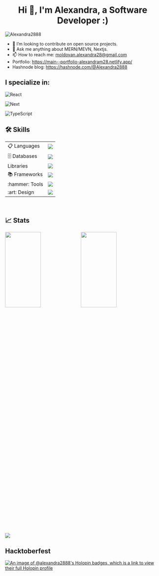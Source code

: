 <h1 align="center">Hi 👋, I'm Alexandra, a Software Developer :)</h1>
<p align="left"> <img src="https://komarev.com/ghpvc/?username=Alexandra2888t&label=Profile%20views&color=0e75b6&style=flat" alt="Alexandra2888" /></p>

<!-- 🌱 I’m currently learning Java.-->
- 👯 I’m looking to contribute on open source projects.
- 💬 Ask me anything about MERN/MEVN, Nextjs.
- 📫 How to reach me: moldovan.alexandra28@gmail.com
- Portfolio: https://main--portfolio-alexandram28.netlify.app/
- Hashnode blog: https://hashnode.com/@Alexandra2888



## I specialize in:

![React](https://img.shields.io/badge/React-20232A?style=for-the-badge&logo=react&logoColor=61DAFB)

![Next](https://img.shields.io/badge/next.js-000000?style=for-the-badge&logo=nextdotjs&logoColor=white)

![TypeScript](https://img.shields.io/badge/TypeScript-007ACC?style=for-the-badge&logo=typescript&logoColor=white)




<!--<p align="center">
  <a href="https://skillicons.dev">
   <img src="https://skillicons.dev/icons?i=nextjs,react,vue,vite,nodejs,html,css,git,mongodb,firebase,js,ts,figma,github,vscode,tailwind,bootstrap&perline=14"/>
  </a>
</p>
-->

 <!--<div align="center"> -->


## :hammer_and_wrench: Skills

<div id="skills" >
  <table >
    <tr>
      <td>📋 Languages</td>
      <td>
        <a href="https://skillicons.dev">
          <img src="https://skillicons.dev/icons?i=js,html,css&perline=5" />
        </a>
      </td>
    </tr>
    <tr>
      <td>🗄️ Databases</td>
      <td>
        <a href="https://skillicons.dev">
          <img src="https://skillicons.dev/icons?i=postgres,mongo,prisma,postman&perline=5" />
        </a>
      </td>
    </tr>
    <tr>
      <td> Libraries</td>
      <td>
        <a href="https://skillicons.dev">
          <img src="https://skillicons.dev/icons?i=react,vue,materialui,sass,styledcomponents&perline=5" />   
        </a>
      </td>
    </tr>
    <tr>
      <td>📚 Frameworks</td>
      <td>
        <a href="https://skillicons.dev">
          <img src="https://skillicons.dev/icons?i=nodejs,express,nextjs,bootstrap,tailwind&perline=5" />   
        </a>
      </td>
    </tr>
    <tr>
      <td>:hammer: Tools</td>
      <td>
        <a href="https://skillicons.dev">
          <img src="https://skillicons.dev/icons?i=git,github,netlify,vscode,webpack,babel,jest&perline=5" />
        </a>
      </td>
    </tr>
    <tr>
      <td>:art: Design</td>
      <td>
        <a href="https://skillicons.dev">
          <img src="https://skillicons.dev/icons?i=figma&perline=5" />
        </a>
      </td>
    </tr>
  </table>
</div>

<br/>

## 📈 Stats

<p >
  <img width="48%" height="25%" src="https://github-readme-stats.vercel.app/api?username=Alexandra2888&show_icons=true&theme=dark#gh-dark-mode-only" /> 
  <img width="48%" height="25%" src="https://github-readme-streak-stats.herokuapp.com?user=Alexandra2888&theme=dark&border_radius=10&date_format=M%20j%5B%2C%20Y%5D" />
  <img src="https://api.githubtrends.io/user/svg/Alexandra2888/langs?time_range=one_year&compact=True&theme=dark"/>
</p>

## Hacktoberfest
 
[![An image of @alexandra2888's Holopin badges, which is a link to view their full Holopin profile](https://holopin.me/alexandra2888)](https://holopin.io/@alexandra2888)




<!--
**Alexandra2888/Alexandra2888** is a ✨ _special_ ✨ repository because its `README.md` (this file) appears on your GitHub profile.

Here are some ideas to get you started:

- 🔭 I’m currently working on ...
- 🌱 I’m currently learning ...
- 👯 I’m looking to collaborate on ...
- 🤔 I’m looking for help with ...
- 💬 Ask me about ...
- 📫 How to reach me: ...
- 😄 Pronouns: ...
- ⚡ Fun fact: ...
-->
